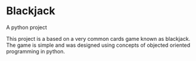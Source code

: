 # Blackjack
A python project

This project is a based on a very common cards game known as blackjack. The game is simple and was designed using concepts of
objected oriented programming in python.

